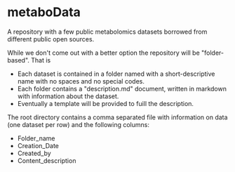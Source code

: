 # metaboData
A repository with a few public metabolomics datasets borrowed from different public open sources.

While we don't come out with a better option the repository will be "folder-based". That is
- Each dataset is contained in a folder named with a short-descriptive name with no spaces and no special codes.
- Each folder contains a "description.md" document, written in markdown with information about the dataset.
- Eventually a template will be provided to fuill the description.

The root directory contains a comma separated file with information on data (one dataset per row) and the following columns:
- Folder_name
- Creation_Date
- Created_by
- Content_description


